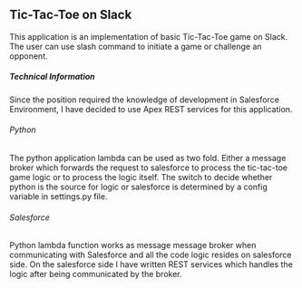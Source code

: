 Tic-Tac-Toe on Slack
----------------------
This application is an implementation of basic Tic-Tac-Toe game on Slack. The user can use slash command to initiate a game or challenge an opponent. 

##### Technical Information
Since the position required the knowledge of development in Salesforce Environment, I have decided to use Apex REST services for this application. 

###### Python
The python application lambda can be used as two fold. Either a message broker which forwards the request to salesforce to process the tic-tac-toe game logic or to process the logic itself.
The switch to decide whether python is the source for logic or salesforce is determined by a config variable in settings.py file. 

###### Salesforce
Python lambda function works as message message broker when communicating with Salesforce and all the code logic resides on salesforce side.
On the salesforce side I have written REST services which handles the logic after being communicated by the broker.
